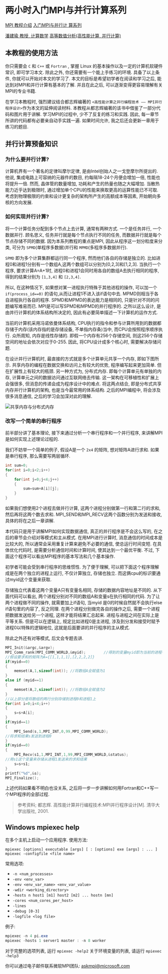 # 两小时入门MPI与并行计算系列

[MPI 教程介绍](https://mpitutorial.com/tutorials/mpi-introduction/zh_cn/) [入门MPI与并行计
算系列](https://zhuanlan.zhihu.com/p/355652501)

[潘建瑜 教授, 计算数学](https://math.ecnu.edu.cn/~jypan/Teaching.html)
[高等数值分析(高性能计算, 并行计算)](https://math.ecnu.edu.cn/~jypan/Teaching/ParaComp/index.html)

## 本教程的使用方法

你只需要会 `C` 和 `C++` 或 `Fortran` ,
掌握 Linux 的基本操作以及一定的计算机软硬件常识, 即可学习本文.
除此之外, 你还需要有一个能上手练习的环境.
具备了以上条件, 你就可以开始对本文的学习了.
本文的目标是希望初学者在阅读和学习之后, 能达到对MPI和并行计算有基本的了解.
并且在此之后, 可以逐渐变得更容易理解有关MPI的专业书籍.

在学习本教程时, 强烈建议结合都志辉编著的
`<高性能计算之并行编程技术 —— MPI并行程序设计>`作为本文的延伸阅读材料.
本教程从都志辉编著的该书中借鉴了一部分代码和图片用于讲解.
学习MPI的过程中, 少不了反复的练习和实践.
因此, 每一章节所讲的代码都有必要亲自动手实践一遍.
如果时间允许, 我之后还会更新一章用于练习的题目.

## 并行计算预备知识

### 为什么要并行计算?

计算机界有一个著名的定律叫摩尔定律, 是由Intel创始人之一戈登摩尔所提出的.
他说, 集成电路上可容纳的元器件的数目, 约每隔18-24个月便会增加一倍, 性能也将提升一倍.
然而, 晶体管的数量增加, 功耗和产生的热量也随之大幅增加.
当散热能力近乎达到极限时, 通过增加单个CPU的性能来换取更高的运算性能已不可取.
考虑到物理极限的约束和设计更复杂的架构所产生的高额成本等因素,
开始朝向多核的方向发展.

### 如何实现并行计算?

将一个计算任务分配到多个节点上去计算, 通常有两种方式. 一个是任务并行, 一个数据并行.
顾名思义, 任务并行就是每个节点执行不同的任务, 而数据并行就是每个节点存储不同的数据.
因为本系列教程的重点是MPI, 因此从程序这一划分粒度来分类,
可分为 `SPMD`(单程序多数据)并行和 `MPMD`(多程序多数据并行).

`SPMD` 即为多个计算集群都运行同一个程序, 然而他们各自的存储是独立的.
比如进程0和进程1分别有一个数组A,这两个数组可以分别为[0,2,3]和[1,2,3].
当执行一个程序, 要求计算A=A+1时, 进程0和进程1会同时用各自的数组A去执行相同的程序,
得到的结果分别为 `[1,3,4]` 和 `[2,3,4]`.

所以, 在这种情况下, 如果想对某一进程执行特殊于其他进程的操作,
可以加一个 `if(process_id==0)` 的语句,从而让进程1不进入该if语句中去.
MPMD则相当于各自进程执行各自的程序.
SPMD和MPMD的表达能力是相同的, 只是针对不同的问题编写难易而已.
MPI是可以写SPMD和MPMD的并行程序的.
之所以这么设计, 是由并行计算机的体系结构所决定的,
因此有必要简单描述一下计算机的运作方式.

当前的计算机采用冯诺依曼体系结构,
CPU执行的指令和参与计算所用到的数据都存储于内存(该内存指的是存储设备, 不单指内存条)当中,
而CPU会按照程序顺序执行. 众所周知, 内存是线性存储的.
即假一个内存有256个存储空间, 则这256个存储空间的地址会依次对应于0-255.
因此, 将CPU设计成多个核心时, 需要解决存储问题.

在设计并行计算机时,
最直接的方式就是多个计算单元共享一个内存, 即如下图所示.
共享内存的编程在数据交换和访问上有较大的优势, 程序编写起来更加简单.
但在扩展性上有较大的瓶颈. 另一种方式为, 分布式内存.
即每个计算单元有单独的内存, 计算单元之间的数据访问通过互联网络去传输.
这一架构在可移植性和扩展上会强很多, 但消息的传递会成为程序设计中的难点.
将这两点结合, 即是分布式共享内存并行计算机的架构, 也是当今最常用的体系结构.
之后的MPI编程中, 将会涉及很多消息通信, 之后的学习会加深对此的理解.

![共享内存与分布式内存](https://pic3.zhimg.com/80/v2-e6adab674bf0060626f9fdbe5b09c2ca_720w.jpg)

### 改写一个简单的串行程序

前半部分讲了基本理论,
接下来通过分析一个串行程序和一个并行程序,
来讲解MPI是如何实现上述理论过程的.

我们不妨举一个简单的例子,
假设A是一个 `2x4` 的矩阵, 想对矩阵A进行求和.
如果是串行程序, 那么需要写两层循环.

```cpp
int sum=0;
for(int i=0;i<2;i++)
{
    for(int j=0;j<4;j++)
    {
        sum=sum+A[i][j];
    }
}
```

如果我们想使用2个进程去做并行计算,
这两个进程分别做第一行和第二行的求和, 然后再将这两个数去求和.
MPI_SEND和MPI_RECV这两个函数分别为发送和接收, 具体的将在之后一章讲解.

本代码只是用于讲解MPI如何实现数据通信,
真正的并行程序是不会这么写的,
在之后的章节会介绍对等模式和主从模式.
在用MPI进行计算时, 消息通信的时间成本是比较大的,
所以通常会采用重复计算来避免不必要的通信, 使总运行时间变短.
在具体优化代码时, 是需要分析通信时间和计算时间, 使其达到一个最优平衡.
不过, 下面这个程序可以看出MPI程序的基本写法和几个基本操作.

初学者可能会受到串行程序的思维惯性.
为了便于理解, 可以把下面这个程序理解成是在两个独立的进程上运行,
不仅计算独立, 存储也独立.
而这俩cpu的标识要通过myid这个变量来获取.

存储独立代表着这两个变量A只有变量名相同, 存储的数据内容地址是不同的.
从下面代码可以看出, 两个进程分别对不同的数组A和变量s在执行相同的代码.
为了让两个进程做不同的操作, 就需要加上if语句,
当myid 是0的时候自然就不会执行else if语句里的内容了, 反之同理.
在两个进程分别做完各自的操作之后,
需要一个进程把数据发送给另一个进程, 这样才能将结果汇总起来.
进程与进程之间在实际上是平等关系.
但是可以在逻辑上, 规定比如进程0是主进程, 涉及到分发和接受时赋予进程0以特殊的逻辑地位,
这就是后面要讲的并行程序的主从模式.

除此之外还有对等模式, 后文会专题去讲.

```cpp
MPI_Init(&argc,&argv);
MPI_Comm_rank(MPI_COMM_WORLD,&myid);        //得到的变量myid即为当前的进程号
//假设要求和的矩阵为A={[1,1,1,1],[2,2,2,2]}
if(myid==0)
{
    memset(A,1,sizeof(int)); //将数组A全赋值为1
}
else if (myid==1)
{
    memset(A,2,sizeof(int)); //将数组A全赋值为2
}
//以上部分是将数组的两行分别存储到进程0和进程1上
for(int i=0;i<4;i++)
{
    s=s+A[i];
}
if(myid==1)
{
    MPI_Send(s,1,MPI_INT,0,99,MPI_COMM_WORLD);
//将求和结果s发送到进程0
}
if(myid==0)
{
    MPI_Recv(s1,1,MPI_INT,1,99,MPI_COMM_WORLD,&status);
//用s1这个变量来存储从进程1发送来的求和结果
    s=s+s1;
}
printf("%d",&s);
MPI_Finalize();
```

上述代码如果看不明白也没关系,
之后将一步一步讲解如何用Fortran和C++写一个MPI程序的全部过程.

> 参考资料; 都志辉. 高性能计算并行编程技术:MPI并行程序设计[M]. 清华大学出版社, 2001.

## Windows mpiexec help

在多个主机上启动一个应用程序. 使用方法:

```Compares
mpiexec [options] executable [args] [ : [options] exe [args] : ... ]
mpiexec -configfile <file name>
```

常用选项:

+ `-n <num_processes> `
+ `-env <env_var>`
+ `-env <env_var_name> <env_var_value>`
+ `-wdir <working_directory>`
+ `-hosts n host1 [m1] host2 [m2] ... hostn [mn]`
+ `-cores <num_cores_per_host> `
+ `-lines`
+ `-debug [0-3]`
+ `-logfile <log file>`

例子:

```powershell
mpiexec -n 4 pi.exe
mpiexec -hosts 1 server1 master : -n 8 worker
```

对于完整的选项列表, 运行 `mpiexec -help2`
关于环境变量的列表, 请运行 `mpiexec -help3`

你可以通过电子邮件联系微软MPI团队: askmpi@microsoft.com
